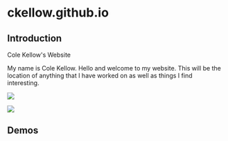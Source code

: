 # ckellow.github.io

## Introduction

Cole Kellow's Website


My name is Cole Kellow. Hello and welcome to my website. This will be the location of anything that I have worked on as well as things I find interesting. 

![](https://i.gifer.com/embedded/download/XOsX.gif)

![](https://i.gifer.com/embedded/download/tiJ.gif)

## Demos

